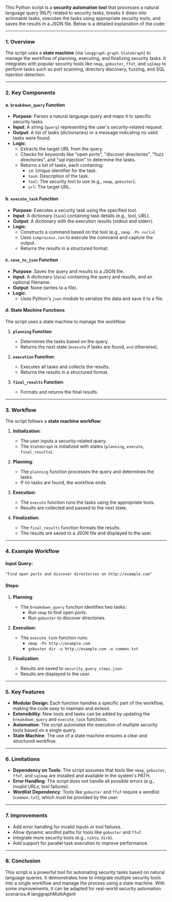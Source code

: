 This Python script is a **security automation tool** that processes a natural language query (NLP) related to security tasks, breaks it down into actionable tasks, executes the tasks using appropriate security tools, and saves the results in a JSON file. Below is a detailed explanation of the code:

---

### **1. Overview**
The script uses a **state machine** (via `langgraph.graph.StateGraph`) to manage the workflow of planning, executing, and finalizing security tasks. It integrates with popular security tools like `nmap`, `gobuster`, `ffuf`, and `sqlmap` to perform tasks such as port scanning, directory discovery, fuzzing, and SQL injection detection.

---

### **2. Key Components**
#### **a. `breakdown_query` Function**
- **Purpose**: Parses a natural language query and maps it to specific security tasks.
- **Input**: A string (`query`) representing the user's security-related request.
- **Output**: A list of tasks (dictionaries) or a message indicating no valid tasks were found.
- **Logic**:
  - Extracts the target URL from the query.
  - Checks for keywords like "open ports", "discover directories", "fuzz directories", and "sql injection" to determine the tasks.
  - Returns a list of tasks, each containing:
    - `id`: Unique identifier for the task.
    - `task`: Description of the task.
    - `tool`: The security tool to use (e.g., `nmap`, `gobuster`).
    - `url`: The target URL.

#### **b. `execute_task` Function**
- **Purpose**: Executes a security task using the specified tool.
- **Input**: A dictionary (`task`) containing task details (e.g., tool, URL).
- **Output**: A dictionary with the execution results (stdout and stderr).
- **Logic**:
  - Constructs a command based on the tool (e.g., `nmap -Pn <url>`).
  - Uses `subprocess.run` to execute the command and capture the output.
  - Returns the results in a structured format.

#### **c. `save_to_json` Function**
- **Purpose**: Saves the query and results to a JSON file.
- **Input**: A dictionary (`data`) containing the query and results, and an optional filename.
- **Output**: None (writes to a file).
- **Logic**:
  - Uses Python's `json` module to serialize the data and save it to a file.

#### **d. State Machine Functions**
The script uses a state machine to manage the workflow:
1. **`planning` Function**:
   - Determines the tasks based on the query.
   - Returns the next state (`execute` if tasks are found, `end` otherwise).

2. **`execution` Function**:
   - Executes all tasks and collects the results.
   - Returns the results in a structured format.

3. **`final_results` Function**:
   - Formats and returns the final results.

---

### **3. Workflow**
The script follows a **state machine workflow**:
1. **Initialization**:
   - The user inputs a security-related query.
   - The `StateGraph` is initialized with states (`planning`, `execute`, `final_results`).

2. **Planning**:
   - The `planning` function processes the query and determines the tasks.
   - If no tasks are found, the workflow ends.

3. **Execution**:
   - The `execute` function runs the tasks using the appropriate tools.
   - Results are collected and passed to the next state.

4. **Finalization**:
   - The `final_results` function formats the results.
   - The results are saved to a JSON file and displayed to the user.

---

### **4. Example Workflow**
#### **Input Query**:
```
"Find open ports and discover directories on http://example.com"
```

#### **Steps**:
1. **Planning**:
   - The `breakdown_query` function identifies two tasks:
     - Run `nmap` to find open ports.
     - Run `gobuster` to discover directories.

2. **Execution**:
   - The `execute_task` function runs:
     - `nmap -Pn http://example.com`
     - `gobuster dir -u http://example.com -w common.txt`

3. **Finalization**:
   - Results are saved to `security_query_steps.json`.
   - Results are displayed to the user.

---

### **5. Key Features**
- **Modular Design**: Each function handles a specific part of the workflow, making the code easy to maintain and extend.
- **Extensibility**: New tools and tasks can be added by updating the `breakdown_query` and `execute_task` functions.
- **Automation**: The script automates the execution of multiple security tools based on a single query.
- **State Machine**: The use of a state machine ensures a clear and structured workflow.

---

### **6. Limitations**
- **Dependency on Tools**: The script assumes that tools like `nmap`, `gobuster`, `ffuf`, and `sqlmap` are installed and available in the system's PATH.
- **Error Handling**: The script does not handle all possible errors (e.g., invalid URLs, tool failures).
- **Wordlist Dependency**: Tools like `gobuster` and `ffuf` require a wordlist (`common.txt`), which must be provided by the user.

---

### **7. Improvements**
- Add error handling for invalid inputs or tool failures.
- Allow dynamic wordlist paths for tools like `gobuster` and `ffuf`.
- Integrate more security tools (e.g., `nikto`, `dirb`).
- Add support for parallel task execution to improve performance.

---

### **8. Conclusion**
This script is a powerful tool for automating security tasks based on natural language queries. It demonstrates how to integrate multiple security tools into a single workflow and manage the process using a state machine. With some improvements, it can be adapted for real-world security automation scenarios.# langgraphMultiAgent
